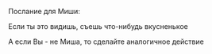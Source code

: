 Послание для Миши:

Если ты это видишь, съешь что-нибудь вкусненькое

А если Вы - не Миша, то сделайте аналогичное действие
